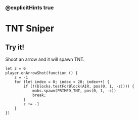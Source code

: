 ### @explicitHints true

# TNT Sniper

## Try it!

Shoot an arrow and it will spawn TNT.

```template
let z = 0
player.onArrowShot(function () {
    z = -1
    for (let index = 0; index < 20; index++) {
        if (!(blocks.testForBlock(AIR, pos(0, 1, -z)))) {
            mobs.spawn(PRIMED_TNT, pos(0, 1, -z))
            break;
        }
        z += -1
    }
})
```